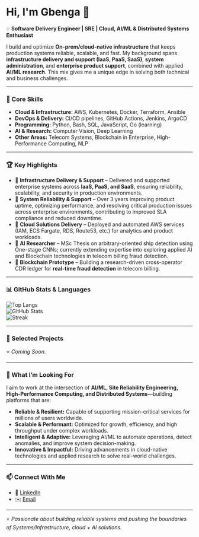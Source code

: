 # Hi, I'm Gbenga 👋  

💡 **Software Delivery Engineer | SRE | Cloud, AI/ML & Distributed Systems Enthusiast**  

I build and optimize **On-prem/cloud-native infrastructure** that keeps production systems reliable, scalable, and fast. My background spans **infrastructure delivery and support (IaaS, PaaS, SaaS)**, **system administration**, and **enterprise product support**, combined with applied **AI/ML research**. This mix gives me a unique edge in solving both technical and business challenges.  
<!---
💡 **Software Delivery & Cloud Engineer | DevOps | AI Enthusiast**  

I design and deliver scalable, cloud-native solutions that support production systems with reliability and speed. My background combines **system administration**, **product delivery/support**, and **applied AI research**, giving me a unique edge in solving technical and business challenges.  
---->
---

### 🚀 Core Skills  
- **Cloud & Infrastructure:** AWS, Kubernetes, Docker, Terraform, Ansible  
- **DevOps & Delivery:** CI/CD pipelines, GitHub Actions, Jenkins, ArgoCD  
- **Programming:** Python, Bash, SQL, JavaScript, Go (learning)  
- **AI & Research:** Computer Vision, Deep Learning
- **Other Areas:** Telecom Systems, Blockchain in Enterprise, High-Performance Computing, NLP 

---

### 🏆 Key Highlights  
- 🔹 **Infrastructure Delivery & Support** – Delivered and supported enterprise systems across **IaaS, PaaS, and SaaS**, ensuring reliability, scalability, and security in production environments.
- 🔹 **System Reliability & Support** – Over 3 years improving product uptime, optimizing performance, and resolving critical production issues across enterprise environments, contributing to improved SLA compliance and reduced downtime.   
- 🔹 **Cloud Solutions Delivery** – Deployed and automated AWS services (IAM, ECS Fargate, RDS, Route53, etc.) for analytics and product workloads.  
- 🔹 **AI Researcher** – MSc Thesis on arbitrary-oriented ship detection using One-stage CNNs; currently extending expertise into exploring applied AI and Blockchain technologies in telecom billing fraud detection.  
- 🔹 **Blockchain Prototype** – Building a research-driven cross-operator CDR ledger for **real-time fraud detection** in telecom billing.  
<!---- 🔹 **Kubernetes Lab Builder** – Designed a production-like Kubernetes cluster (dev/staging/prod) with full CI/CD integration.  ---->
---

### 📊 GitHub Stats & Languages  
![Top Langs](https://github-readme-stats.vercel.app/api/top-langs/?username=jagkt&layout=compact&theme=radical)  
![GitHub Stats](https://github-readme-stats.vercel.app/api?username=jagkt&show_icons=true&theme=radical)  
![Streak](https://github-readme-streak-stats.herokuapp.com/?user=jagkt&theme=radical)  

---

### 📌 Selected Projects  
⭐️ _Coming Soon._
<!---
- **Metabase on AWS ECS Fargate** – Scalable analytics platform connected to PostgreSQL RDS.  
- **End-to-End Kubernetes Lab** – CI/CD integrated multi-environment setup using Terraform + Ansible.  
- **AWS IAM Automation** – IAM roles, policies, and groups automated with Terraform for best practices.  
- **Telecom Blockchain Ledger** – Research prototype for secure, real-time billing/fraud monitoring.  
---->
---

### 🎯 What I’m Looking For  
I aim to work at the intersection of **AI/ML, Site Reliability Engineering, High-Performance Computing, and Distributed Systems**—building platforms that are:  
- **Reliable & Resilient:** Capable of supporting mission-critical services for millions of users worldwide.  
- **Scalable & Performant:** Optimized for growth, efficiency, and high throughput under complex workloads.  
- **Intelligent & Adaptive:** Leveraging AI/ML to automate operations, detect anomalies, and improve system decision-making.  
- **Innovative & Impactful:** Driving advancements in cloud-native technologies and applied research to solve real-world challenges.  
<!---
I’m seeking **cloud engineering / DevOps / SRE opportunities** where I can:  
- Deliver production-ready cloud-native infrastructure  
- Strengthen system reliability and automation  
- Apply AI/ML insights to enterprise and telecom challenges  
---->
---

### 📫 Connect With Me  
- 💼 [LinkedIn](https://linkedin.com/in/gbengakusade)  
- ✉️ [Email](#)
<!--- - 🌍 [Portfolio](#)  ---->
---

⭐️ _Passionate about building reliable systems and pushing the boundaries of Systems/Infrastructure, cloud + AI solutions._


<!---
jagkt/jagkt is a ✨ special ✨ repository because its `README.md` (this file) appears on your GitHub profile.
You can click the Preview link to take a look at your changes.
--->
